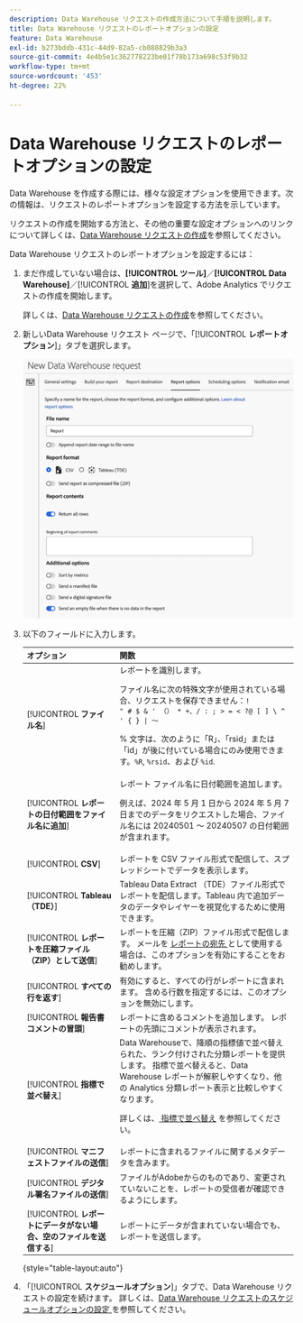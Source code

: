```yaml
---
description: Data Warehouse リクエストの作成方法について手順を説明します。
title: Data Warehouse リクエストのレポートオプションの設定
feature: Data Warehouse
exl-id: b273bddb-431c-44d9-82a5-cb088829b3a3
source-git-commit: 4e4b5e1c362778223be01f78b173a698c53f9b32
workflow-type: tm+mt
source-wordcount: '453'
ht-degree: 22%

---
```


# Data Warehouse リクエストのレポートオプションの設定

Data Warehouse を作成する際には、様々な設定オプションを使用できます。次の情報は、リクエストのレポートオプションを設定する方法を示しています。

リクエストの作成を開始する方法と、その他の重要な設定オプションへのリンクについて詳しくは、[Data Warehouse リクエストの作成](/help/export/data-warehouse/create-request/t-dw-create-request.md)を参照してください。

Data Warehouse リクエストのレポートオプションを設定するには：

1. まだ作成していない場合は、**[!UICONTROL ツール]**／**[!UICONTROL Data Warehouse]**／[!UICONTROL **追加**]&#x200B;を選択して、Adobe Analytics でリクエストの作成を開始します。

   詳しくは、[Data Warehouse リクエストの作成](/help/export/data-warehouse/create-request/t-dw-create-request.md)を参照してください。

1. 新しいData Warehouse リクエスト ページで、「[!UICONTROL **レポートオプション**]」タブを選択します。

   ![&#x200B; 「レポートの宛先」タブ &#x200B;](assets/dw-report-options.png) <!-- update screenshot to include Sort by metrics -->

1. 以下のフィールドに入力します。

   | オプション | 関数 |
   |---------|----------|
   | [!UICONTROL **ファイル名**] | レポートを識別します。 <p>ファイル名に次の特殊文字が使用されている場合、リクエストを保存できません：<code>! &quot; # $ &amp; &#39; （） * +、/ : ; > = &lt; ?@ [ ] \ ^ &#39; { } \| ～</code> </p><p>% 文字は、次のように「R」、「rsid」または「id」が後に付いている場合にのみ使用できます。<code>%R</code>, <code>%rsid</code>、および <code>%id</code>.</p> |
   | [!UICONTROL **レポートの日付範囲をファイル名に追加**] | レポート ファイル名に日付範囲を追加します。 <p>例えば、2024 年 5 月 1 日から 2024 年 5 月 7 日までのデータをリクエストした場合、ファイル名には 20240501 ～ 20240507 の日付範囲が含まれます。</p> |
   | [!UICONTROL **CSV**] | レポートを CSV ファイル形式で配信して、スプレッドシートでデータを表示します。 |
   | [!UICONTROL **Tableau （TDE）**] | Tableau Data Extract （TDE）ファイル形式でレポートを配信します。Tableau 内で追加データのデータやレイヤーを視覚化するために使用できます。 |
   | [!UICONTROL **レポートを圧縮ファイル（ZIP）として送信**] | レポートを圧縮（ZIP）ファイル形式で配信します。 メールを [&#x200B; レポートの宛先 &#x200B;](/help/export/data-warehouse/create-request/dw-request-report-destinations.md) として使用する場合は、このオプションを有効にすることをお勧めします。 |
   | [!UICONTROL **すべての行を返す**] | 有効にすると、すべての行がレポートに含まれます。 含める行数を指定するには、このオプションを無効にします。 |
   | [!UICONTROL **報告書コメントの冒頭**] | レポートに含めるコメントを追加します。 レポートの先頭にコメントが表示されます。 |
   | [!UICONTROL **指標で並べ替え**] | Data Warehouseで、降順の指標値で並べ替えられた、ランク付けされた分類レポートを提供します。 指標で並べ替えると、Data Warehouse レポートが解釈しやすくなり、他の Analytics 分類レポート表示と比較しやすくなります。<p>詳しくは、[&#x200B; 指標で並べ替え &#x200B;](/help/export/data-warehouse/sorting-by-metric.md) を参照してください。</p> |
   | [!UICONTROL **マニフェストファイルの送信**] | レポートに含まれるファイルに関するメタデータを含みます。<!-- What kind of metadata is included in the manifest file? --> |
   | [!UICONTROL **デジタル署名ファイルの送信**] | ファイルがAdobeからのものであり、変更されていないことを、レポートの受信者が確認できるようにします。 |
   | [!UICONTROL **レポートにデータがない場合、空のファイルを送信する**] | レポートにデータが含まれていない場合でも、レポートを送信します。 |

   {style="table-layout:auto"}

1. 「[!UICONTROL **スケジュールオプション**]」タブで、Data Warehouse リクエストの設定を続けます。 詳しくは、[Data Warehouse リクエストのスケジュールオプションの設定 &#x200B;](/help/export/data-warehouse/create-request/dw-request-scheduling.md) を参照してください。
